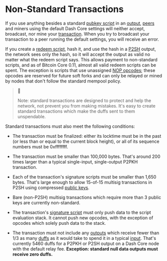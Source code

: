 # Non-Standard Transactions

If you use anything besides a standard [pubkey script](../resources/glossary.md#pubkey-script) in an [output](../resources/glossary.md#output), [peers](../resources/glossary.md#peer) and miners using the default Dash Core settings will neither accept, broadcast, nor mine your [transaction](../resources/glossary.md#transaction). When you try to broadcast your transaction to a peer running the default settings, you will receive an error.

If you create a [redeem script](../resources/glossary.md#redeem-script), hash it, and use the hash in a [P2SH](../resources/glossary.md#pay-to-script-hash) output, the network sees only the hash, so it will accept the output as valid no matter what the redeem script says. This allows payment to non-standard scripts, and as of Bitcoin Core 0.11, almost all valid redeem scripts can be spent. The exception is scripts that use unassigned [NOP opcodes](https://en.bitcoin.it/wiki/Script#Reserved_words); these opcodes are reserved for future soft forks and can only be relayed or mined by nodes that don't follow the standard mempool policy.

> 📘
>
> Note: standard transactions are designed to protect and help the network, not prevent you from making mistakes. It's easy to create standard transactions which make the duffs sent to them unspendable.

Standard transactions must also meet the following conditions:

* The transaction must be finalized: either its locktime must be in the past (or less than or equal to the current block height), or all of its sequence numbers must be 0xffffffff.

* The transaction must be smaller than 100,000 bytes. That's around 200 times larger than a typical single-input, single-output P2PKH transaction.

* Each of the transaction's signature scripts must be smaller than 1,650 bytes. That's large enough to allow 15-of-15 multisig transactions in P2SH using compressed [public keys](../resources/glossary.md#public-key).

* Bare (non-P2SH) multisig transactions which require more than 3 public keys are currently non-standard.

* The transaction's [signature script](../resources/glossary.md#signature-script) must only push data to the script evaluation stack. It cannot push new opcodes, with the exception of opcodes which solely push data to the stack.

* The transaction must not include any [outputs](../resources/glossary.md#output) which receive fewer than 1/3 as many [duffs](../resources/glossary.md#duffs) as it would take to spend it in a typical [input](../resources/glossary.md#input). That's currently 5460 duffs for a P2PKH or P2SH output on a Dash Core node with the default relay fee. **Exception: standard null data outputs must receive zero duffs.**